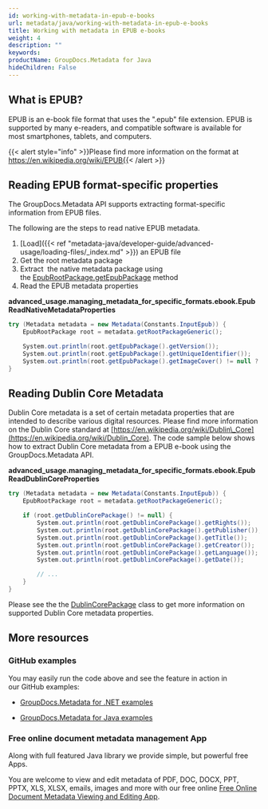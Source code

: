```yaml
---
id: working-with-metadata-in-epub-e-books
url: metadata/java/working-with-metadata-in-epub-e-books
title: Working with metadata in EPUB e-books
weight: 4
description: ""
keywords: 
productName: GroupDocs.Metadata for Java
hideChildren: False
---
```

## What is EPUB?

EPUB is an e-book file format that uses the ".epub" file extension. EPUB is supported by many e-readers, and compatible software is available for most smartphones, tablets, and computers. 

{{< alert style="info" >}}Please find more information on the format at https://en.wikipedia.org/wiki/EPUB{{< /alert >}}

## Reading EPUB format-specific properties

The GroupDocs.Metadata API supports extracting format-specific information from EPUB files.

The following are the steps to read native EPUB metadata.

1.  [Load]({{< ref "metadata-java/developer-guide/advanced-usage/loading-files/_index.md" >}}) an EPUB file
2.  Get the root metadata package
3.  Extract  the native metadata package using the [EpubRootPackage.getEpubPackage](https://apireference.groupdocs.com/metadata/java/com.groupdocs.metadata.core/EpubRootPackage#getEpubPackage()) method
4.  Read the EPUB metadata properties

**advanced\_usage.managing\_metadata\_for\_specific\_formats.ebook.EpubReadNativeMetadataProperties**

```csharp
try (Metadata metadata = new Metadata(Constants.InputEpub)) {
	EpubRootPackage root = metadata.getRootPackageGeneric();

	System.out.println(root.getEpubPackage().getVersion());
	System.out.println(root.getEpubPackage().getUniqueIdentifier());
	System.out.println(root.getEpubPackage().getImageCover() != null ? root.getEpubPackage().getImageCover().length : 0);
}
```

## Reading Dublin Core Metadata

Dublin Core metadata is a set of certain metadata properties that are intended to describe various digital resources. Please find more information on the Dublin Core standard at [https://en.wikipedia.org/wiki/Dublin\_Core](https://en.wikipedia.org/wiki/Dublin_Core). The code sample below shows how to extract Dublin Core metadata from a EPUB e-book using the GroupDocs.Metadata API.

**advanced\_usage.managing\_metadata\_for\_specific\_formats.ebook.EpubReadDublinCoreProperties**

```csharp
try (Metadata metadata = new Metadata(Constants.InputEpub)) {
	EpubRootPackage root = metadata.getRootPackageGeneric();

	if (root.getDublinCorePackage() != null) {
		System.out.println(root.getDublinCorePackage().getRights());
		System.out.println(root.getDublinCorePackage().getPublisher());
		System.out.println(root.getDublinCorePackage().getTitle());
		System.out.println(root.getDublinCorePackage().getCreator());
		System.out.println(root.getDublinCorePackage().getLanguage());
		System.out.println(root.getDublinCorePackage().getDate());

		// ...
	}
}
```

Please see the the [DublinCorePackage](https://apireference.groupdocs.com/metadata/java/com.groupdocs.metadata.core/DublinCorePackage) class to get more information on supported Dublin Core metadata properties.

## More resources

### GitHub examples

You may easily run the code above and see the feature in action in our GitHub examples:

*   [GroupDocs.Metadata for .NET examples](https://github.com/groupdocs-metadata/GroupDocs.Metadata-for-.NET)
    
*   [GroupDocs.Metadata for Java examples](https://github.com/groupdocs-metadata/GroupDocs.Metadata-for-Java)
    

### Free online document metadata management App

Along with full featured Java library we provide simple, but powerful free Apps.

You are welcome to view and edit metadata of PDF, DOC, DOCX, PPT, PPTX, XLS, XLSX, emails, images and more with our free online [Free Online Document Metadata Viewing and Editing App](https://products.groupdocs.app/metadata).
